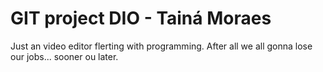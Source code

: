 
# GIT project DIO - Tainá Moraes

Just an video editor flerting with programming. After all we all gonna lose our jobs... sooner ou later.



